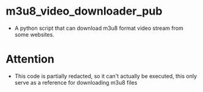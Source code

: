 # m3u8_video_downloader_pub
- A python script that can download m3u8 format video stream from some websites.
# Attention
- This code is partially redacted, so it can't actually be executed, this only serve as a reference for downloading m3u8 files
